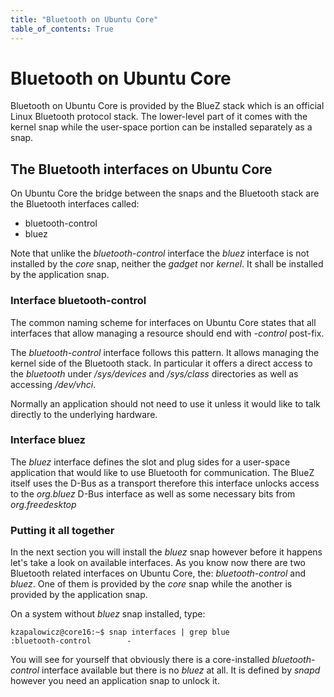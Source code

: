 ```yaml
---
title: "Bluetooth on Ubuntu Core"
table_of_contents: True
---
```


# Bluetooth on Ubuntu Core

Bluetooth on Ubuntu Core is provided by the BlueZ stack which is an official
Linux Bluetooth protocol stack. The lower-level part of it comes with the kernel
snap while the user-space portion can be installed separately as a snap.

## The Bluetooth interfaces on Ubuntu Core

On Ubuntu Core the bridge between the snaps and the Bluetooth stack are the
Bluetooth interfaces called:

 - bluetooth-control
 - bluez

Note that unlike the *bluetooth-control* interface the *bluez* interface is not
installed by the *core* snap, neither the *gadget* nor *kernel*. It shall be
installed by the application snap.

### Interface bluetooth-control

The common naming scheme for interfaces on Ubuntu Core states that all
interfaces that allow managing a resource should end with *-control* post-fix.

The *bluetooth-control* interface follows this pattern. It allows managing the
kernel side of the Bluetooth stack. In particular it offers a direct access to
the *bluetooth* under */sys/devices* and */sys/class* directories as well as
accessing */dev/vhci*.

Normally an application should not need to use it unless it would like to talk
directly to the underlying hardware.

### Interface bluez

The *bluez* interface defines the slot and plug sides for a user-space
application that would like to use Bluetooth for communication. The BlueZ itself
uses the D-Bus as a transport therefore this interface unlocks access to the
*org.bluez* D-Bus interface as well as some necessary bits from
*org.freedesktop*

### Putting it all together

In the next section you will install the *bluez* snap however before it happens
let's take a look on available interfaces. As you know now there are two
Bluetooth related interfaces on Ubuntu Core, the: *bluetooth-control* and
*bluez*. One of them is provided by the *core* snap while the another is
provided by the application snap.

On a system without *bluez* snap installed, type:

```
kzapalowicz@core16:~$ snap interfaces | grep blue
:bluetooth-control        -
```

You will see for yourself that obviously there is a core-installed
*bluetooth-control* interface available but there is no *bluez* at all. It is
defined by *snapd* however you need an application snap to unlock it.
